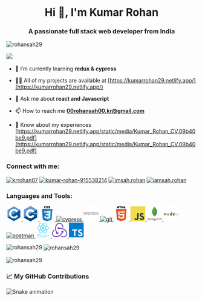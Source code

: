 <h1 align="center">Hi 👋, I'm Kumar Rohan</h1>
<h3 align="center">A passionate full stack web developer from India</h3>

<p align="left"> <img src="https://komarev.com/ghpvc/?username=rohansah29&label=Profile%20views&color=0e75b6&style=flat" alt="rohansah29" /> </p>

<p align="left"> <img src="https://media.licdn.com/dms/image/D4D16AQF1_FuZwNyw9A/profile-displaybackgroundimage-shrink_350_1400/0/1681572672621?e=1694649600&v=beta&t=JrtfY5nLg_e0htwgljtvmqlqYF3glc8weVEP9N_reCw"></p>

- 🌱 I’m currently learning **redux & cypress**

- 👨‍💻 All of my projects are available at [https://kumarrohan29.netlify.app/](https://kumarrohan29.netlify.app/)

- 💬 Ask me about **react and Javascript**

- 📫 How to reach me **00rohansah00.kr@gmail.com**

- 📄 Know about my experiences [https://kumarrohan29.netlify.app/static/media/Kumar_Rohan_CV.09b40be9.pdf](https://kumarrohan29.netlify.app/static/media/Kumar_Rohan_CV.09b40be9.pdf)

<h3 align="left">Connect with me:</h3>
<p align="left">
<a href="https://twitter.com/krrohan07" target="blank"><img align="center" src="https://raw.githubusercontent.com/rahuldkjain/github-profile-readme-generator/master/src/images/icons/Social/twitter.svg" alt="krrohan07" height="30" width="40" /></a>
<a href="https://linkedin.com/in/kumar-rohan-915538214" target="blank"><img align="center" src="https://raw.githubusercontent.com/rahuldkjain/github-profile-readme-generator/master/src/images/icons/Social/linked-in-alt.svg" alt="kumar-rohan-915538214" height="30" width="40" /></a>
<a href="https://fb.com/imsah.rohan" target="blank"><img align="center" src="https://raw.githubusercontent.com/rahuldkjain/github-profile-readme-generator/master/src/images/icons/Social/facebook.svg" alt="imsah.rohan" height="30" width="40" /></a>
<a href="https://instagram.com/iamsah.rohan" target="blank"><img align="center" src="https://raw.githubusercontent.com/rahuldkjain/github-profile-readme-generator/master/src/images/icons/Social/instagram.svg" alt="iamsah.rohan" height="30" width="40" /></a>
</p>

<h3 align="left">Languages and Tools:</h3>
<p align="left"> <a href="https://www.cprogramming.com/" target="_blank" rel="noreferrer"> <img src="https://raw.githubusercontent.com/devicons/devicon/master/icons/c/c-original.svg" alt="c" width="40" height="40"/> </a> <a href="https://www.w3schools.com/cpp/" target="_blank" rel="noreferrer"> <img src="https://raw.githubusercontent.com/devicons/devicon/master/icons/cplusplus/cplusplus-original.svg" alt="cplusplus" width="40" height="40"/> </a> <a href="https://www.w3schools.com/css/" target="_blank" rel="noreferrer"> <img src="https://raw.githubusercontent.com/devicons/devicon/master/icons/css3/css3-original-wordmark.svg" alt="css3" width="40" height="40"/> </a> <a href="https://www.cypress.io" target="_blank" rel="noreferrer"> <img src="https://raw.githubusercontent.com/simple-icons/simple-icons/6e46ec1fc23b60c8fd0d2f2ff46db82e16dbd75f/icons/cypress.svg" alt="cypress" width="40" height="40"/> </a> <a href="https://expressjs.com" target="_blank" rel="noreferrer"> <img src="https://raw.githubusercontent.com/devicons/devicon/master/icons/express/express-original-wordmark.svg" alt="express" width="40" height="40"/> </a> <a href="https://git-scm.com/" target="_blank" rel="noreferrer"> <img src="https://www.vectorlogo.zone/logos/git-scm/git-scm-icon.svg" alt="git" width="40" height="40"/> </a> <a href="https://www.w3.org/html/" target="_blank" rel="noreferrer"> <img src="https://raw.githubusercontent.com/devicons/devicon/master/icons/html5/html5-original-wordmark.svg" alt="html5" width="40" height="40"/> </a> <a href="https://developer.mozilla.org/en-US/docs/Web/JavaScript" target="_blank" rel="noreferrer"> <img src="https://raw.githubusercontent.com/devicons/devicon/master/icons/javascript/javascript-original.svg" alt="javascript" width="40" height="40"/> </a> <a href="https://www.mongodb.com/" target="_blank" rel="noreferrer"> <img src="https://raw.githubusercontent.com/devicons/devicon/master/icons/mongodb/mongodb-original-wordmark.svg" alt="mongodb" width="40" height="40"/> </a> <a href="https://nodejs.org" target="_blank" rel="noreferrer"> <img src="https://raw.githubusercontent.com/devicons/devicon/master/icons/nodejs/nodejs-original-wordmark.svg" alt="nodejs" width="40" height="40"/> </a> <a href="https://postman.com" target="_blank" rel="noreferrer"> <img src="https://www.vectorlogo.zone/logos/getpostman/getpostman-icon.svg" alt="postman" width="40" height="40"/> </a> <a href="https://reactjs.org/" target="_blank" rel="noreferrer"> <img src="https://raw.githubusercontent.com/devicons/devicon/master/icons/react/react-original-wordmark.svg" alt="react" width="40" height="40"/> </a> <a href="https://redux.js.org" target="_blank" rel="noreferrer"> <img src="https://raw.githubusercontent.com/devicons/devicon/master/icons/redux/redux-original.svg" alt="redux" width="40" height="40"/> </a> <a href="https://www.typescriptlang.org/" target="_blank" rel="noreferrer"> <img src="https://raw.githubusercontent.com/devicons/devicon/master/icons/typescript/typescript-original.svg" alt="typescript" width="40" height="40"/> </a> </p>

<p><img align="left" src="https://github-readme-stats.vercel.app/api/top-langs?username=rohansah29&show_icons=true&locale=en&layout=compact" alt="rohansah29" /></p>

<p>&nbsp;<img align="center" src="https://github-readme-stats.vercel.app/api?username=rohansah29&show_icons=true&locale=en" alt="rohansah29" /></p>

<p><img align="center" src="https://github-readme-streak-stats.herokuapp.com/?user=rohansah29&" alt="rohansah29" /></p>

### 📈 My GitHub Contributions
![Snake animation](https://github.com/rohansah29/rohansah29/blob/output/github-contribution-grid-snake.svg)

